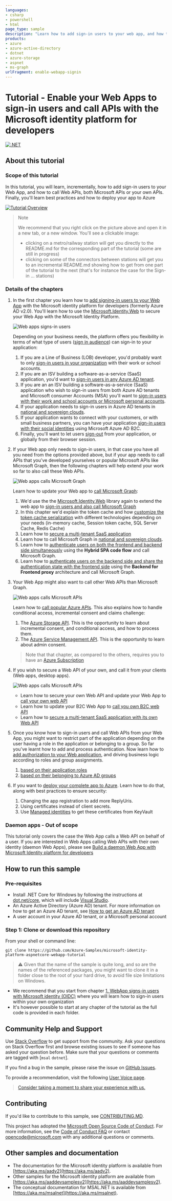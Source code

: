 ```yaml
---
languages:
- csharp
- powershell
- html
page_type: sample
description: "Learn how to add sign-in users to your web app, and how to call web APIs, either from Microsoft or your own."
products:
- azure
- azure-active-directory
- dotnet
- azure-storage
- aspnet
- ms-graph
urlFragment: enable-webapp-signin
---
```


# Tutorial - Enable your Web Apps to sign-in users and call APIs with the Microsoft identity platform for developers

[![.NET](https://github.com/Azure-Samples/active-directory-aspnetcore-webapp-openidconnect-v2/actions/workflows/dotnet.yml/badge.svg)](https://github.com/Azure-Samples/active-directory-aspnetcore-webapp-openidconnect-v2/actions/workflows/dotnet.yml)

## About this tutorial

### Scope of this tutorial

In this tutorial, you will learn, incrementally, how to add sign-in users to your Web App, and how to call Web APIs, both Microsoft APIs or your own APIs. Finally, you'll learn best practices and how to deploy your app to Azure

[![Tutorial Overview](./ReadmeFiles/aspnetcore-webapp-tutorial.svg)](https://github.com/Azure-Samples/active-directory-aspnetcore-webapp-openidconnect-v2/raw/master/ReadmeFiles/aspnetcore-webapp-tutorial-alt.svg?sanitize=true)

> Note
>
> We recommend that you right click on the picture above and open it in a new tab, or a new window. You'll see a clickable image:
>
> - clicking on a metro/railway station will get you directly to the README.md for the corresponding part of the tutorial (some are still in progress)
> - clicking on some of the connectors between stations will get you to an incremental README.md showing how to get from one part of the tutorial to the next (that's for instance the case for the Sign-in ... stations)

### Details of the chapters

1. In the first chapter you learn how to [add signing-in users to your Web App](https://github.com/Azure-Samples/active-directory-aspnetcore-webapp-openidconnect-v2/tree/master/1-WebApp-OIDC/README.md) with the Microsoft identity platform for developers (formerly Azure AD v2.0). You'll learn how to use the [Microsoft.Identity.Web](https://aka.ms/microsoft-identity-web) to secure your Web App with the Microsoft Identity Platform.

   ![Web apps signs-in users](ReadmeFiles/Web-app-signs-in-users.svg)

   Depending on your business needs, the platform offers you flexibility in terms of what type of users ([sign in audience](https://aka.ms/signinaudience)) can sign-in to your application:
   1. If you are a Line of Business (LOB) developer, you'd probably want to only [sign-in users in your organization](https://github.com/Azure-Samples/active-directory-aspnetcore-webapp-openidconnect-v2/tree/master/1-WebApp-OIDC/1-1-MyOrg/README.md) with their work or school accounts.
   1. If you are an ISV building a software-as-a-service (SaaS) application, you'd want to [sign-in users in any Azure AD tenant](https://github.com/Azure-Samples/active-directory-aspnetcore-webapp-openidconnect-v2/tree/master/1-WebApp-OIDC/1-2-AnyOrg/README-1-1-to-1-2.md).
   1. If you are an an ISV building a software-as-a-service (SaaS) application who wish to sign-in users from both Azure AD tenants and Microsoft consumer Accounts (MSA) you'll want to [sign-in users with their work and school accounts or Microsoft personal accounts](https://github.com/Azure-Samples/active-directory-aspnetcore-webapp-openidconnect-v2/tree/master/1-WebApp-OIDC/1-3-AnyOrgOrPersonal/README-1-1-to-1-3.md).
   1. If your application needs to sign-in users in Azure AD tenants in [national and sovereign clouds](https://github.com/Azure-Samples/active-directory-aspnetcore-webapp-openidconnect-v2/tree/master/1-WebApp-OIDC/1-4-Sovereign/README.md).
   1. If your application wants to connect with your customers, or with small business partners, you can have your application [sign-in users with their social identities](https://github.com/Azure-Samples/active-directory-aspnetcore-webapp-openidconnect-v2/tree/master/1-WebApp-OIDC/1-5-B2C/README.md) using Microsoft Azure AD B2C.
   1. Finally, you'll want to let users [sign-out](https://github.com/Azure-Samples/active-directory-aspnetcore-webapp-openidconnect-v2/tree/master/1-WebApp-OIDC/1-6-SignOut/README.md) from your application, or globally from their browser session.

2. If your Web app only needs to sign-in users, in that case you have all you need from the options provided above, but if your app needs to call APIs that you've developed yourselves or popular Microsoft APIs like Microsoft Graph, then the following chapters will help extend your work so far to also call these Web APIs.

   ![Web apps calls Microsoft Graph](ReadmeFiles/Web-app-calls-Microsoft-Graph.svg)

   Learn how to update your Web app to [call Microsoft Graph](https://graph.microsoft.com):

   1. We'd use the the [Microsoft.Identity.Web](https://aka.ms/microsoft-identity-web) library again to extend the web app to [sign-in users and also call Microsoft Graph](https://github.com/Azure-Samples/active-directory-aspnetcore-webapp-openidconnect-v2/tree/master/2-WebApp-graph-user/2-1-Call-MSGraph/README.md)
   1. In this chapter we'd explain the token cache and how [customize the token cache serialization](https://github.com/Azure-Samples/active-directory-aspnetcore-webapp-openidconnect-v2/tree/master/2-WebApp-graph-user/2-2-TokenCache/README-incremental-instructions.md)
 with different technologies depending on your needs (in-memory cache, Session token cache, SQL Server Cache, Redis Cache)
   1. Learn how to [secure a multi-tenant SaaS application](https://github.com/Azure-Samples/active-directory-aspnetcore-webapp-openidconnect-v2/tree/master/2-WebApp-graph-user/2-3-Multi-Tenant/README.md)
   1. Learn how to call Microsoft Graph in [national and sovereign clouds](https://github.com/Azure-Samples/active-directory-aspnetcore-webapp-openidconnect-v2/tree/master/2-WebApp-graph-user/2-4-Sovereign-Call-MSGraph/README.md).
   1. Learn how to [authenticate users on both the frontend and backend side simultaneously](https://github.com/Azure-Samples/active-directory-aspnetcore-webapp-openidconnect-v2/blob/master/2-WebApp-graph-user/2-5-HybridFlow/README.md) using the **Hybrid SPA code flow** and call Microsoft Graph.
   1. Learn how to [authenticate users on the backend side and share the authentication state with the frontend side](https://github.com/Azure-Samples/active-directory-aspnetcore-webapp-openidconnect-v2/blob/master/2-WebApp-graph-user/2-6-BFF-Proxy/README.md) using the **Backend for Frontend proxy** architecture and call Microsoft Graph.

3. Your Web App might also want to call other Web APIs than Microsoft Graph.

   ![Web apps calls Microsoft APIs](ReadmeFiles/web-app-calls-microsoft-apis.svg)

   Learn how to [call popular Azure APIs](https://github.com/Azure-Samples/active-directory-aspnetcore-webapp-openidconnect-v2/tree/master/3-WebApp-multi-APIs/README.md). This also explains how to handle conditional access, incremental consent and claims challenge:

   1. The [Azure Storage API](https://docs.microsoft.com/rest/api/storageservices/). This is the opportunity to learn about incremental consent, and conditional access, and how to process them.
   1. The [Azure Service Management API](https://azure.microsoft.com/blog/introducing-the-windows-azure-service-management-api/). This is the opportunity to learn about admin consent.

   > Note that that chapter, as compared to the others, requires you to have an [Azure Subscription](https://azure.microsoft.com/free/)

4. If you wish to secure a Web API of your own, and call it from your clients (Web apps, desktop apps).

   ![Web apps calls Microsoft APIs](ReadmeFiles/web-app-calls-your-api.svg)

   - Learn how to secure your own Web API and update your Web App to [call your own web API](https://github.com/Azure-Samples/active-directory-aspnetcore-webapp-openidconnect-v2/tree/master/4-WebApp-your-API/4-1-MyOrg/README-incremental-instructions.md)
   - Learn how to update your B2C Web App to [call you own B2C web API](https://github.com/Azure-Samples/active-directory-aspnetcore-webapp-openidconnect-v2/tree/master/4-WebApp-your-API/4-2-B2C/README.md)
   - Learn how to [secure a multi-tenant SaaS application with its own Web API](https://github.com/Azure-Samples/active-directory-aspnetcore-webapp-openidconnect-v2/tree/master/4-WebApp-your-API/4-3-AnyOrg/Readme.md)

5. Once you know how to sign-in users and call Web APIs from your Web App, you might want to restrict part of the application depending on the user having a role in the application or belonging to a group. So far you've learnt how to add and process authentication. Now learn how to [add authorization to your Web application](https://github.com/Azure-Samples/active-directory-aspnetcore-webapp-openidconnect-v2/tree/master/5-WebApp-AuthZ), and driving business logic according to roles and group assignments.

   1. [based on their application roles](https://github.com/Azure-Samples/active-directory-aspnetcore-webapp-openidconnect-v2/tree/master/5-WebApp-AuthZ/5-1-Roles/README-incremental-instructions.md)
   2. [based on their belonging to Azure AD groups](https://github.com/Azure-Samples/active-directory-aspnetcore-webapp-openidconnect-v2/tree/master/5-WebApp-AuthZ/5-2-Groups/README-incremental-instructions.md)

6. If you want to [deploy your complete app to Azure](https://github.com/Azure-Samples/active-directory-aspnetcore-webapp-openidconnect-v2/tree/master/6-Deploy-to-Azure/README.md). Learn how to do that, along with best practices to ensure security:

   1. Changing the app registration to add more ReplyUris.
   2. Using certificates instead of client secrets.
   3. Use [Managed identities](https://docs.microsoft.com/azure/active-directory/managed-identities-azure-resources/overview) to get these certificates from KeyVault

### Daemon apps  - Out of scope

This tutorial only covers the case the Web App calls a Web API on behalf of a user. If you are interested in Web Apps calling Web APIs with their own identity (daemon Web Apps), please see [Build a daemon Web App with Microsoft Identity platform for developers](https://github.com/Azure-Samples/active-directory-dotnet-daemon-v2)

## How to run this sample

### Pre-requisites

- Install .NET Core for Windows by following the instructions at [dot.net/core](https://dot.net/core), which will include [Visual Studio](https://aka.ms/vsdownload).
- An Azure Active Directory (Azure AD) tenant. For more information on how to get an Azure AD tenant, see [How to get an Azure AD tenant](https://docs.microsoft.com/azure/active-directory/develop/quickstart-create-new-tenant)
- A user account in your Azure AD tenant, or a Microsoft personal account

### Step 1:  Clone or download this repository

From your shell or command line:

```Shell
git clone https://github.com/Azure-Samples/microsoft-identity-platform-aspnetcore-webapp-tutorial
```

> :warning: Given that the name of the sample is quite long, and so are the names of the referenced packages, you might want to clone it in a folder close to the root of your hard drive, to avoid file size limitations on Windows.

- We recommend that you start from chapter [1. WebApp signs-in users with Microsoft identity (OIDC)](https://github.com/Azure-Samples/active-directory-aspnetcore-webapp-openidconnect-v2/tree/master/1-WebApp-OIDC/README.md) where you will learn how to sign-in users within your own organization
- It's however possible to start at any chapter of the tutorial as the full code is provided in each folder.

## Community Help and Support

Use [Stack Overflow](http://stackoverflow.com/questions/tagged/msal) to get support from the community.
Ask your questions on Stack Overflow first and browse existing issues to see if someone has asked your question before.
Make sure that your questions or comments are tagged with [`msal` `dotnet`].

If you find a bug in the sample, please raise the issue on [GitHub Issues](https://github.com/Azure-Samples/active-directory-aspnetcore-webapp-openidconnect-v2/issues).

To provide a recommendation, visit the following [User Voice page](https://feedback.azure.com/forums/169401-azure-active-directory).

> [Consider taking a moment to share your experience with us.](https://forms.office.com/Pages/ResponsePage.aspx?id=v4j5cvGGr0GRqy180BHbRz0h_jLR5HNJlvkZAewyoWxUNEFCQ0FSMFlPQTJURkJZMTRZWVJRNkdRMC4u)

## Contributing

If you'd like to contribute to this sample, see [CONTRIBUTING.MD](https://github.com/Azure-Samples/active-directory-aspnetcore-webapp-openidconnect-v2/blob/master/CONTRIBUTING.md).

This project has adopted the [Microsoft Open Source Code of Conduct](https://opensource.microsoft.com/codeofconduct/). For more information, see the [Code of Conduct FAQ](https://opensource.microsoft.com/codeofconduct/faq/) or contact [opencode@microsoft.com](mailto:opencode@microsoft.com) with any additional questions or comments.

## Other samples and documentation

- The documentation for the Microsoft identity platform is available from [https://aka.ms/aadv2](https://aka.ms/aadv2).
- Other samples for the Microsoft identity platform are available from [https://aka.ms/aaddevsamplesv2](https://aka.ms/aaddevsamplesv2).
- The conceptual documentation for MSAL.NET is available from [https://aka.ms/msalnet](https://aka.ms/msalnet).
